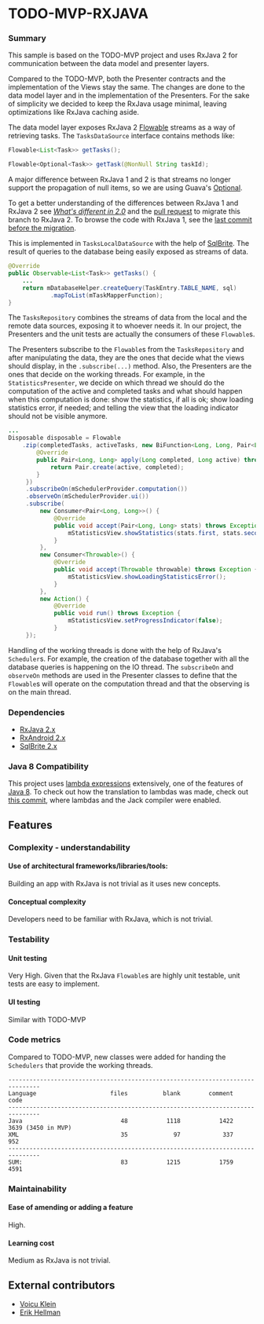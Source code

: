 # TODO-MVP-RXJAVA

### Summary

This sample is based on the TODO-MVP project and uses RxJava 2 for communication between the data model and presenter layers.

Compared to the TODO-MVP, both the Presenter contracts and the implementation of the Views stay the same. The changes are done to the data model layer and in the implementation of the Presenters. For the sake of simplicity we decided to keep the RxJava usage minimal, leaving optimizations like RxJava caching aside.

The data model layer exposes RxJava 2 [Flowable](http://reactivex.io/RxJava/2.x/javadoc/io/reactivex/Flowable.html) streams as a way of retrieving tasks. The ``TasksDataSource`` interface contains methods like:

```java
Flowable<List<Task>> getTasks();

Flowable<Optional<Task>> getTask(@NonNull String taskId);
```

A major difference between RxJava 1 and 2 is that streams no longer support the propagation of null items, so we are using Guava's [Optional](https://google.github.io/guava/releases/19.0/api/docs/com/google/common/base/Optional.html).

To get a better understanding of the differences between RxJava 1 and RxJava 2 see [_What's different in 2.0_](https://github.com/ReactiveX/RxJava/wiki/What%27s-different-in-2.0) and the [pull request](https://github.com/googlesamples/android-architecture/pull/420) to migrate this branch to RxJava 2. To browse the code with RxJava 1, see the [last commit before the migration](https://github.com/googlesamples/android-architecture/tree/01a248f874dad42cede2297816bcee1c73ae0b9b).

This is implemented in ``TasksLocalDataSource`` with the help of [SqlBrite](https://github.com/square/sqlbrite). The result of queries to the database being easily exposed as streams of data.

```java
@Override
public Observable<List<Task>> getTasks() {
    ...
    return mDatabaseHelper.createQuery(TaskEntry.TABLE_NAME, sql)
            .mapToList(mTaskMapperFunction);
}
```

The ``TasksRepository`` combines the streams of data from the local and the remote data sources, exposing it to whoever needs it. In our project, the Presenters and the unit tests are actually the consumers of these ``Flowable``s.

The Presenters subscribe to the ``Flowable``s from the ``TasksRepository`` and after manipulating the data, they are the ones that decide what the views should display, in the ``.subscribe(...)`` method. Also, the Presenters are the ones that decide on the working threads. For example, in the ``StatisticsPresenter``, we decide on which thread we should do the computation of the active and completed tasks and what should happen when this computation is done: show the statistics, if all is ok; show loading statistics error, if needed; and telling the view that the loading indicator should not be visible anymore.

```java
...
Disposable disposable = Flowable
    .zip(completedTasks, activeTasks, new BiFunction<Long, Long, Pair<Long, Long>>() {
        @Override
        public Pair<Long, Long> apply(Long completed, Long active) throws Exception {
            return Pair.create(active, completed);
        }
     })
     .subscribeOn(mSchedulerProvider.computation())
     .observeOn(mSchedulerProvider.ui())
     .subscribe(
         new Consumer<Pair<Long, Long>>() {
             @Override
             public void accept(Pair<Long, Long> stats) throws Exception {
                 mStatisticsView.showStatistics(stats.first, stats.second),
             }
         },
         new Consumer<Throwable>() {
             @Override
             public void accept(Throwable throwable) throws Exception {
                 mStatisticsView.showLoadingStatisticsError();
             }
         },
         new Action() {
             @Override
             public void run() throws Exception {
                 mStatisticsView.setProgressIndicator(false);
             }
     });
```

Handling of the working threads is done with the help of RxJava's `Scheduler`s. For example, the creation of the database together with all the database queries is happening on the IO thread. The `subscribeOn` and `observeOn` methods are used in the Presenter classes to define that the `Flowable`s will operate on the computation thread and that the observing is on the main thread.

### Dependencies

* [RxJava 2.x](https://github.com/ReactiveX/RxJava)
* [RxAndroid 2.x](https://github.com/ReactiveX/RxAndroid)
* [SqlBrite 2.x](https://github.com/square/sqlbrite)

### Java 8 Compatibility

This project uses [lambda expressions](https://docs.oracle.com/javase/tutorial/java/javaOO/lambdaexpressions.html) extensively, one of the features of [Java 8](https://developer.android.com/guide/platform/j8-jack.html). To check out how the translation to lambdas was made, check out [this commit](https://github.com/googlesamples/android-architecture/pull/240/commits/929f63e3657be8705679c46c75e2625dc44a5b28), where lambdas and the Jack compiler were enabled.

## Features

### Complexity - understandability

#### Use of architectural frameworks/libraries/tools:

Building an app with RxJava is not trivial as it uses new concepts.

#### Conceptual complexity

Developers need to be familiar with RxJava, which is not trivial.

### Testability

#### Unit testing

Very High. Given that the RxJava ``Flowable``s are highly unit testable, unit tests are easy to implement.

#### UI testing

Similar with TODO-MVP

### Code metrics

Compared to TODO-MVP, new classes were added for handing the ``Schedulers`` that provide the working threads.

```
-------------------------------------------------------------------------------
Language                     files          blank        comment           code
-------------------------------------------------------------------------------
Java                            48           1118           1422           3639 (3450 in MVP)
XML                             35             97            337            952
-------------------------------------------------------------------------------
SUM:                            83           1215           1759           4591

```
### Maintainability

#### Ease of amending or adding a feature

High.

#### Learning cost

Medium as RxJava is not trivial.

## External contributors

* [Voicu Klein](https://github.com/kleinsenberg)
* [Erik Hellman](https://github.com/erikhellman)
